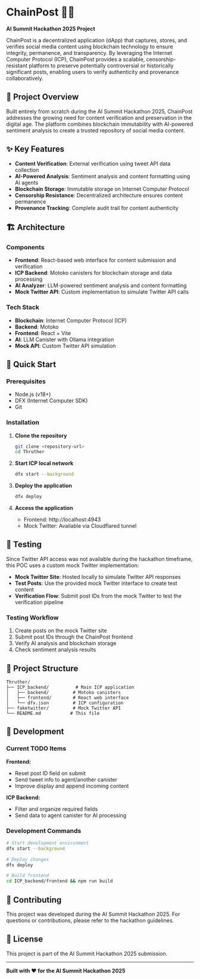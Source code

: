 # ChainPost 🔗📱

**AI Summit Hackathon 2025 Project**

ChainPost is a decentralized application (dApp) that captures, stores, and verifies social media content using blockchain technology to ensure integrity, permanence, and transparency. By leveraging the Internet Computer Protocol (ICP), ChainPost provides a scalable, censorship-resistant platform to preserve potentially controversial or historically significant posts, enabling users to verify authenticity and provenance collaboratively.

## 🎯 Project Overview

Built entirely from scratch during the AI Summit Hackathon 2025, ChainPost addresses the growing need for content verification and preservation in the digital age. The platform combines blockchain immutability with AI-powered sentiment analysis to create a trusted repository of social media content.

## ✨ Key Features

- **Content Verification**: External verification using tweet API data collection
- **AI-Powered Analysis**: Sentiment analysis and content formatting using AI agents
- **Blockchain Storage**: Immutable storage on Internet Computer Protocol
- **Censorship Resistance**: Decentralized architecture ensures content permanence
- **Provenance Tracking**: Complete audit trail for content authenticity

## 🏗️ Architecture

### Components
- **Frontend**: React-based web interface for content submission and verification
- **ICP Backend**: Motoko canisters for blockchain storage and data processing
- **AI Analyzer**: LLM-powered sentiment analysis and content formatting
- **Mock Twitter API**: Custom implementation to simulate Twitter API calls

### Tech Stack
- **Blockchain**: Internet Computer Protocol (ICP)
- **Backend**: Motoko
- **Frontend**: React + Vite
- **AI**: LLM Canister with Ollama integration
- **Mock API**: Custom Twitter API simulation

## 🚀 Quick Start

### Prerequisites
- Node.js (v18+)
- DFX (Internet Computer SDK)
- Git

### Installation

1. **Clone the repository**
   ```bash
   git clone <repository-url>
   cd Thruther
   ```

2. **Start ICP local network**
   ```bash
   dfx start --background
   ```

3. **Deploy the application**
   ```bash
   dfx deploy
   ```

4. **Access the application**
   - Frontend: http://localhost:4943
   - Mock Twitter: Available via Cloudflared tunnel

## 🧪 Testing

Since Twitter API access was not available during the hackathon timeframe, this POC uses a custom mock Twitter implementation:

- **Mock Twitter Site**: Hosted locally to simulate Twitter API responses
- **Test Posts**: Use the provided mock Twitter interface to create test content
- **Verification Flow**: Submit post IDs from the mock Twitter to test the verification pipeline

### Testing Workflow
1. Create posts on the mock Twitter site
2. Submit post IDs through the ChainPost frontend
3. Verify AI analysis and blockchain storage
4. Check sentiment analysis results

## 📁 Project Structure

```
Thruther/
├── ICP_backend/          # Main ICP application
│   ├── backend/         # Motoko canisters
│   ├── frontend/        # React web interface
│   └── dfx.json         # ICP configuration
├── faketwitter/         # Mock Twitter API
└── README.md           # This file
```

## 🔧 Development

### Current TODO Items

**Frontend:**
- Reset post ID field on submit
- Send tweet info to agent/another canister
- Improve display and append incoming content

**ICP Backend:**
- Filter and organize required fields
- Send data to agent canister for AI processing

### Development Commands
```bash
# Start development environment
dfx start --background

# Deploy changes
dfx deploy

# Build frontend
cd ICP_backend/frontend && npm run build
```

## 🤝 Contributing

This project was developed during the AI Summit Hackathon 2025. For questions or contributions, please refer to the hackathon guidelines.

## 📄 License

This project is part of the AI Summit Hackathon 2025 submission.

---

**Built with ❤️ for the AI Summit Hackathon 2025**
